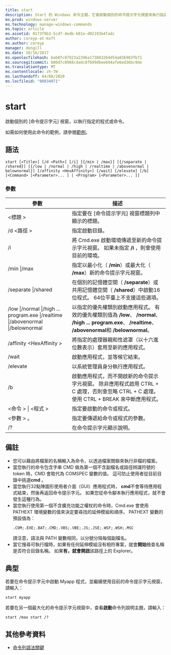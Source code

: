 ```yaml
---
title: start
description: Start 的 Windows 命令主題，它會啟動個別的命令提示字元視窗來執行指定的程式或命令。
ms.prod: windows-server
ms.technology: manage-windows-commands
ms.topic: article
ms.assetid: 0173f9b3-5cd7-4edb-b01e-d02193b4fadc
author: coreyp-at-msft
ms.author: coreyp
manager: dongill
ms.date: 10/16/2017
ms.openlocfilehash: 6ab8fc07923a2396a173803264d54a036983fb71
ms.sourcegitcommit: b00d7c8968c4adc8f699dbee694afe6ed36bc9de
ms.translationtype: MT
ms.contentlocale: zh-TW
ms.lasthandoff: 04/08/2020
ms.locfileid: "80834071"
---
```

# <a name="start"></a>start

啟動個別的 [命令提示字元] 視窗，以執行指定的程式或命令。

如需如何使用此命令的範例，請參閱[範例](#BKMK_examples)。

## <a name="syntax"></a>語法

```
start [<Title>] [/d <Path>] [/i] [{/min | /max}] [{/separate | /shared}] [{/low | /normal | /high | /realtime | /abovenormal | belownormal}] [/affinity <HexAffinity>] [/wait] [/elevate] [/b] [<Command> [<Parameter>... ] | <Program> [<Parameter>... ]]
```

### <a name="parameters"></a>參數

|參數|描述|
|---------|-----------|
|\<標題 >|指定要在 [命令提示字元] 視窗標題列中顯示的標題。|
|/d \<路徑 >|指定啟動目錄。|
|/i|將 Cmd.exe 啟動環境傳遞至新的命令提示字元視窗。 如果未指定 **/i** ，則會使用目前的環境。|
|/min \|/max|指定以最小化（ **/min**）或最大化（ **/max**）新的命令提示字元視窗。|
|/separate \|/shared|在個別的記憶體空間（ **/separate**）或共用記憶體空間（ **/shared**）中啟動16位程式。 64位平臺上不支援這些選項。|
|/low \|/normal \|/high ... program.exe \|/realtime \|/abovenormal \|/belownormal|以指定的優先權類別啟動應用程式。 有效的優先權類別值為 **/low**、 **/normal**、 **/high ... program.exe**、 **/realtime**、 **/abovenormal**和 **/belownormal**。|
|/affinity \<HexAffinity >|將指定的處理器親和性遮罩（以十六進位數表示）套用至新的應用程式。|
|/wait|啟動應用程式，並等候它結束。|
|/elevate|以系統管理員身分執行應用程式。|
|/b|啟動應用程式，而不開啟新的命令提示字元視窗。 除非應用程式啟用 CTRL + C 處理，否則會忽略 CTRL + C 處理。 使用 CTRL + BREAK 來中斷應用程式。|
|\<命令 > \| \<程式 >|指定要啟動的命令或程式。|
|\<參數 > 。|指定要傳遞給命令或程式的參數。|
|/?|在命令提示字元顯示說明。|

## <a name="remarks"></a>備註

- 您可以藉由將檔案的名稱輸入為命令，以透過檔案關聯來執行非檔的檔案。
- 當您執行的命令包含字串 CMD 做為第一個不含副檔名或路徑辨識符號的 token 時，CMD 會取代為 COMSPEC 變數的值。 這可防止使用者從目前目錄中挑選**cmd** 。
- 當您執行32點陣圖形使用者介面（GUI）應用程式時， **cmd**不會等待應用程式結束，然後再返回命令提示字元。 如果您從命令腳本執行應用程式，就不會發生這種行為。
- 當您執行使用第一個不含擴充功能之權杖的命令時，Cmd.exe 會使用 PATHEXT 環境變數的值來決定要尋找的延伸模組和順序。 PATHEXT 變數的預設值為：  
  ```
  .COM;.EXE;.BAT;.CMD;.VBS;.VBE;.JS;.JSE;.WSF;.WSH;.MSC 
  ```  
  請注意，語法與 PATH 變數相同，以分號分隔每個副檔名。
- 當它搜尋可執行檔時，如果有任何延伸模組沒有相符專案，就會**開始**檢查名稱是否符合目錄名稱。 如果**有，就會開啟**該路徑上的 Explorer。

## <a name="examples"></a><a name=BKMK_examples></a>典型

若要在命令提示字元中啟動 Myapp 程式，並繼續使用目前的命令提示字元視窗，請輸入：
```
start myapp 
```
若要在另一個最大化的命令提示字元視窗中，查看**啟動**命令列說明主題，請輸入：
```
start /max start /?
```

## <a name="additional-references"></a>其他參考資料

- [命令列語法關鍵](command-line-syntax-key.md)
